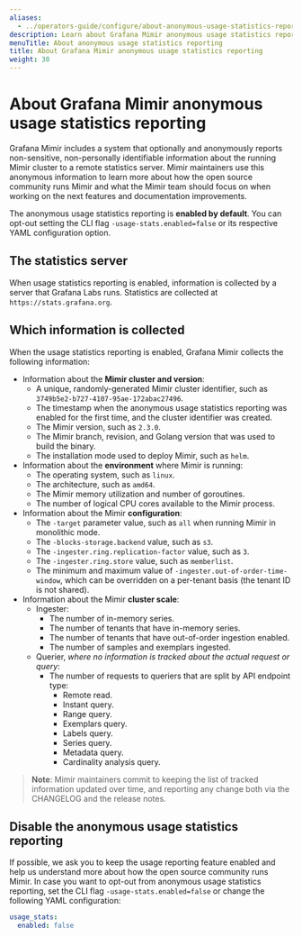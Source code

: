 ```yaml
---
aliases:
  - ../operators-guide/configure/about-anonymous-usage-statistics-reporting/ # /docs/mimir/<MIMIR_VERSION>/operators-guide/configure/about-anonymous-usage-statistics-reporting/
description: Learn about Grafana Mimir anonymous usage statistics reporting
menuTitle: About anonymous usage statistics reporting
title: About Grafana Mimir anonymous usage statistics reporting
weight: 30
---
```


# About Grafana Mimir anonymous usage statistics reporting

Grafana Mimir includes a system that optionally and anonymously reports non-sensitive, non-personally identifiable information about the running Mimir cluster to a remote statistics server.
Mimir maintainers use this anonymous information to learn more about how the open source community runs Mimir and what the Mimir team should focus on when working on the next features and documentation improvements.

The anonymous usage statistics reporting is **enabled by default**.
You can opt-out setting the CLI flag `-usage-stats.enabled=false` or its respective YAML configuration option.

## The statistics server

When usage statistics reporting is enabled, information is collected by a server that Grafana Labs runs. Statistics are collected at `https://stats.grafana.org`.

## Which information is collected

When the usage statistics reporting is enabled, Grafana Mimir collects the following information:

- Information about the **Mimir cluster and version**:
  - A unique, randomly-generated Mimir cluster identifier, such as `3749b5e2-b727-4107-95ae-172abac27496`.
  - The timestamp when the anonymous usage statistics reporting was enabled for the first time, and the cluster identifier was created.
  - The Mimir version, such as `2.3.0`.
  - The Mimir branch, revision, and Golang version that was used to build the binary.
  - The installation mode used to deploy Mimir, such as `helm`.
- Information about the **environment** where Mimir is running:
  - The operating system, such as `linux`.
  - The architecture, such as `amd64`.
  - The Mimir memory utilization and number of goroutines.
  - The number of logical CPU cores available to the Mimir process.
- Information about the Mimir **configuration**:
  - The `-target` parameter value, such as `all` when running Mimir in monolithic mode.
  - The `-blocks-storage.backend` value, such as `s3`.
  - The `-ingester.ring.replication-factor` value, such as `3`.
  - The `-ingester.ring.store` value, such as `memberlist`.
  - The minimum and maximum value of `-ingester.out-of-order-time-window`, which can be overridden on a per-tenant basis (the tenant ID is not shared).
- Information about the Mimir **cluster scale**:
  - Ingester:
    - The number of in-memory series.
    - The number of tenants that have in-memory series.
    - The number of tenants that have out-of-order ingestion enabled.
    - The number of samples and exemplars ingested.
  - Querier, _where no information is tracked about the actual request or query_:
    - The number of requests to queriers that are split by API endpoint type:
      - Remote read.
      - Instant query.
      - Range query.
      - Exemplars query.
      - Labels query.
      - Series query.
      - Metadata query.
      - Cardinality analysis query.

> **Note**: Mimir maintainers commit to keeping the list of tracked information updated over time, and reporting any change both via the CHANGELOG and the release notes.

## Disable the anonymous usage statistics reporting

If possible, we ask you to keep the usage reporting feature enabled and help us understand more about how the open source community runs Mimir.
In case you want to opt-out from anonymous usage statistics reporting, set the CLI flag `-usage-stats.enabled=false` or change the following YAML configuration:

```yaml
usage_stats:
  enabled: false
```
